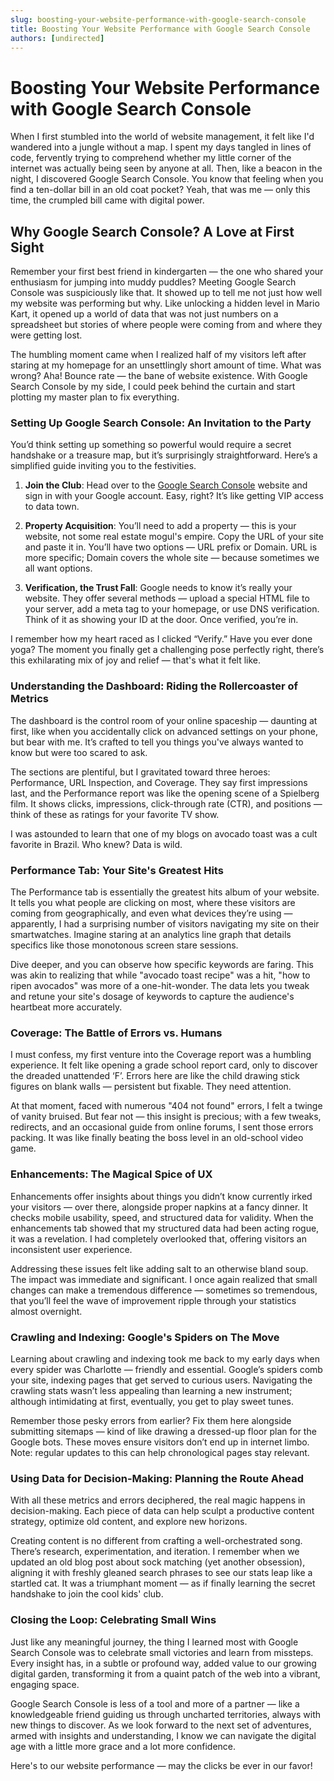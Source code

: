 ```yaml
---
slug: boosting-your-website-performance-with-google-search-console
title: Boosting Your Website Performance with Google Search Console
authors: [undirected]
---
```



# Boosting Your Website Performance with Google Search Console

When I first stumbled into the world of website management, it felt like I'd wandered into a jungle without a map. I spent my days tangled in lines of code, fervently trying to comprehend whether my little corner of the internet was actually being seen by anyone at all. Then, like a beacon in the night, I discovered Google Search Console. You know that feeling when you find a ten-dollar bill in an old coat pocket? Yeah, that was me — only this time, the crumpled bill came with digital power.

## Why Google Search Console? A Love at First Sight

Remember your first best friend in kindergarten — the one who shared your enthusiasm for jumping into muddy puddles? Meeting Google Search Console was suspiciously like that. It showed up to tell me not just how well my website was performing but why. Like unlocking a hidden level in Mario Kart, it opened up a world of data that was not just numbers on a spreadsheet but stories of where people were coming from and where they were getting lost.

The humbling moment came when I realized half of my visitors left after staring at my homepage for an unsettlingly short amount of time. What was wrong? Aha! Bounce rate — the bane of website existence. With Google Search Console by my side, I could peek behind the curtain and start plotting my master plan to fix everything.

### Setting Up Google Search Console: An Invitation to the Party

You’d think setting up something so powerful would require a secret handshake or a treasure map, but it’s surprisingly straightforward. Here’s a simplified guide inviting you to the festivities.

1. **Join the Club**: Head over to the [Google Search Console](https://search.google.com/search-console/about) website and sign in with your Google account. Easy, right? It’s like getting VIP access to data town.

2. **Property Acquisition**: You’ll need to add a property — this is your website, not some real estate mogul's empire. Copy the URL of your site and paste it in. You’ll have two options — URL prefix or Domain. URL is more specific; Domain covers the whole site — because sometimes we all want options.

3. **Verification, the Trust Fall**: Google needs to know it’s really your website. They offer several methods — upload a special HTML file to your server, add a meta tag to your homepage, or use DNS verification. Think of it as showing your ID at the door. Once verified, you’re in.

I remember how my heart raced as I clicked “Verify.” Have you ever done yoga? The moment you finally get a challenging pose perfectly right, there’s this exhilarating mix of joy and relief — that's what it felt like.

### Understanding the Dashboard: Riding the Rollercoaster of Metrics

The dashboard is the control room of your online spaceship — daunting at first, like when you accidentally click on advanced settings on your phone, but bear with me. It’s crafted to tell you things you've always wanted to know but were too scared to ask.

The sections are plentiful, but I gravitated toward three heroes: Performance, URL Inspection, and Coverage. They say first impressions last, and the Performance report was like the opening scene of a Spielberg film. It shows clicks, impressions, click-through rate (CTR), and positions — think of these as ratings for your favorite TV show.

I was astounded to learn that one of my blogs on avocado toast was a cult favorite in Brazil. Who knew? Data is wild.

### Performance Tab: Your Site's Greatest Hits

The Performance tab is essentially the greatest hits album of your website. It tells you what people are clicking on most, where these visitors are coming from geographically, and even what devices they’re using — apparently, I had a surprising number of visitors navigating my site on their smartwatches. Imagine staring at an analytics line graph that details specifics like those monotonous screen stare sessions.

Dive deeper, and you can observe how specific keywords are faring. This was akin to realizing that while "avocado toast recipe" was a hit, "how to ripen avocados" was more of a one-hit-wonder. The data lets you tweak and retune your site's dosage of keywords to capture the audience's heartbeat more accurately.

### Coverage: The Battle of Errors vs. Humans

I must confess, my first venture into the Coverage report was a humbling experience. It felt like opening a grade school report card, only to discover the dreaded unattended ‘F’. Errors here are like the child drawing stick figures on blank walls — persistent but fixable. They need attention.

At that moment, faced with numerous "404 not found" errors, I felt a twinge of vanity bruised. But fear not — this insight is precious; with a few tweaks, redirects, and an occasional guide from online forums, I sent those errors packing. It was like finally beating the boss level in an old-school video game.

### Enhancements: The Magical Spice of UX

Enhancements offer insights about things you didn’t know currently irked your visitors — over there, alongside proper napkins at a fancy dinner. It checks mobile usability, speed, and structured data for validity. When the enhancements tab showed that my structured data had been acting rogue, it was a revelation. I had completely overlooked that, offering visitors an inconsistent user experience.

Addressing these issues felt like adding salt to an otherwise bland soup. The impact was immediate and significant. I once again realized that small changes can make a tremendous difference — sometimes so tremendous, that you’ll feel the wave of improvement ripple through your statistics almost overnight.

### Crawling and Indexing: Google's Spiders on The Move

Learning about crawling and indexing took me back to my early days when every spider was Charlotte — friendly and essential. Google’s spiders comb your site, indexing pages that get served to curious users. Navigating the crawling stats wasn’t less appealing than learning a new instrument; although intimidating at first, eventually, you get to play sweet tunes.

Remember those pesky errors from earlier? Fix them here alongside submitting sitemaps — kind of like drawing a dressed-up floor plan for the Google bots. These moves ensure visitors don’t end up in internet limbo. Note: regular updates to this can help chronological pages stay relevant.

### Using Data for Decision-Making: Planning the Route Ahead

With all these metrics and errors deciphered, the real magic happens in decision-making. Each piece of data can help sculpt a productive content strategy, optimize old content, and explore new horizons.

Creating content is no different from crafting a well-orchestrated song. There’s research, experimentation, and iteration. I remember when we updated an old blog post about sock matching (yet another obsession), aligning it with freshly gleaned search phrases to see our stats leap like a startled cat. It was a triumphant moment — as if finally learning the secret handshake to join the cool kids' club.

### Closing the Loop: Celebrating Small Wins

Just like any meaningful journey, the thing I learned most with Google Search Console was to celebrate small victories and learn from missteps. Every insight has, in a subtle or profound way, added value to our growing digital garden, transforming it from a quaint patch of the web into a vibrant, engaging space.

Google Search Console is less of a tool and more of a partner — like a knowledgeable friend guiding us through uncharted territories, always with new things to discover. As we look forward to the next set of adventures, armed with insights and understanding, I know we can navigate the digital age with a little more grace and a lot more confidence.

Here's to our website performance — may the clicks be ever in our favor!